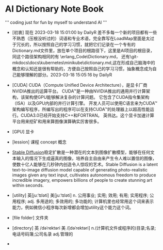 # AI Dictionary Note Book

'''
 coding just for fun by myself to understand AI
'''

- [初衷] 现在 2023-03-18 15:01:00 by DailyR 差不多每一个新的项目都有一些不熟悉（压根没听过的）词语和专业术语，完全靠写在LoadMap里面是太过于冗长的，所以按照自己的学习习惯，就把它们记录在一个专有的Dictionary.md文件里，放在单个项目的根路径下，这里是AI项目的根目录，同这个路径架构相同的有 \erlang_Code\Dictionary.md， 还有\git-mkdocs\docs\kubernetes\minikube\dictionary.md,这在形成自己脑海中的概念和认知还是很有帮助的，方便自己按照自己的学习习惯，抽象概念成为自己能够理解的部分。2023-03-18 15:05:16 by DailyR


- [CUDA] CUDA（Compute Unified Device Architecture），是显卡厂商NVIDIA推出的运算平台。 CUDA™是一种由NVIDIA推出的通用并行计算架构，该架构使GPU能够解决复杂的计算问题。 它包含了CUDA指令集架构（ISA）以及GPU内部的并行计算引擎。 开发人员可以使用C语言来为CUDA™架构编写程序，所编写出的程序可以在支持CUDA™的处理器上以超高性能运行。CUDA3.0已经开始支持C++和FORTRAN。 英伟达。这个显卡加速计算平台用来挖矿和用来算图像演算确实厉害很多。 

- [GPU] 显卡

- [lession] 课程 concept 概念

- [Stable Diffusion](https://stablediffusionweb.com/)稳定扩散是一种潜在的文本到图像扩散模型，能够在任何文本输入的情况下生成逼真的图像，培养自主自由来产生令人难以置信的图像，使数十亿人能够在几秒钟内创造令人惊叹的艺术。Stable Diffusion is a latent text-to-image diffusion model capable of generating photo-realistic images given any text input, cultivates autonomous freedom to produce incredible imagery, empowers billions of people to create stunning art within seconds.

- [utility] 英[juːˈtɪləti]  美[juːˈtɪləti] n.  公用事业; 实用; 效用; 有用; 实用程序; 公用程序; adj.    多用途的; 多效用的; 多功能的;    计算机里也经常用这个词来表示能力，例如微信小程序每次新增都会增加utility这个能力这个词。


- [file folder] 文件夹

- [directory] 英 /dəˈrektəri 美 /[dəˈrektəri] n.(计算机文件或程序的)目录;名录;电话号码簿;公司名录 adj.管理的

- 